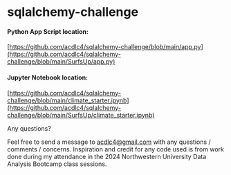 # sqlalchemy-challenge



#### Python App Script location:
[https://github.com/acdlc4/sqlalchemy-challenge/blob/main/app.py](https://github.com/acdlc4/sqlalchemy-challenge/blob/main/SurfsUp/app.py)

#### Jupyter Notebook location:
[https://github.com/acdlc4/sqlalchemy-challenge/blob/main/climate_starter.ipynb](https://github.com/acdlc4/sqlalchemy-challenge/blob/main/SurfsUp/climate_starter.ipynb)


Any questions?

Feel free to send a message to acdlc4@gmail.com with any questions / comments / concerns. Inspiration and credit for any code used is from work done during my attendance in the 2024 Northwestern University Data Analysis Bootcamp class sessions.
